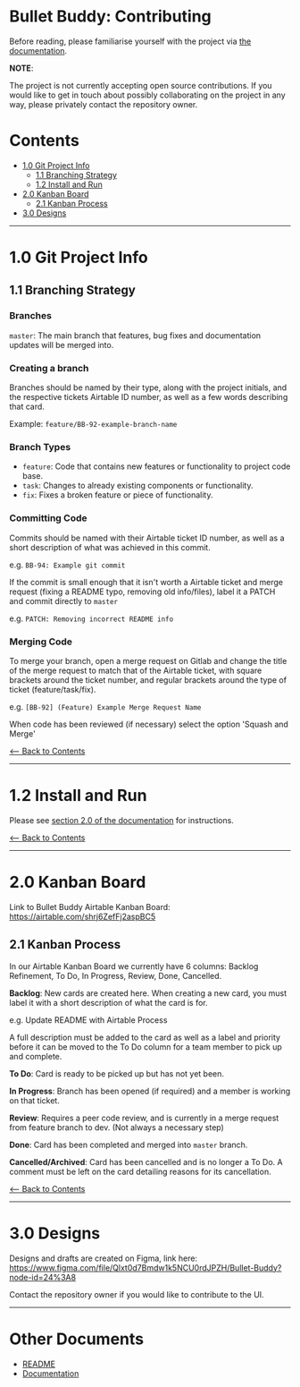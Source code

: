 # Bullet Buddy: Contributing

Before reading, please familiarise yourself with the project via [the
documentation](./DOCUMENTATION.md).

**NOTE**:

The project is not currently accepting open source contributions. If you would
like to get in touch about possibly collaborating on the project in any way,
please privately contact the repository owner.


# Contents

- [1.0 Git Project Info](#10-git-project-info)
  - [1.1 Branching Strategy](#11-branching-strategy)
  - [1.2 Install and Run](#12-install-and-run)
- [2.0 Kanban Board](#20-kanban-board)
  - [2.1 Kanban Process](#21-kanban-process)
- [3.0 Designs](#30-designs)

---

# 1.0 Git Project Info

## 1.1 Branching Strategy

### Branches

`master`: The main branch that features, bug fixes and documentation updates
will be merged into.

### Creating a branch

Branches should be named by their type, along with the project initials, and the
respective tickets Airtable ID number, as well as a few words describing that card.

Example: `feature/BB-92-example-branch-name`

### Branch Types

- `feature`: Code that contains new features or functionality to project code base.
- `task`: Changes to already existing components or functionality.
- `fix`: Fixes a broken feature or piece of functionality.

### Committing Code

Commits should be named with their Airtable ticket ID number, as well as a short
description of what was achieved in this commit.

e.g. `BB-94: Example git commit`

If the commit is small enough that it isn't worth a Airtable ticket and merge request
(fixing a README typo, removing old info/files), label it a PATCH and commit 
directly to `master`

e.g. `PATCH: Removing incorrect README info`

### Merging Code

To merge your branch, open a merge request on Gitlab and change the title of the
merge request to match that of the Airtable ticket, with square brackets around the
ticket number, and regular brackets around the type of ticket (feature/task/fix).

e.g. `[BB-92] (Feature) Example Merge Request Name`

When code has been reviewed (if necessary) select the option 'Squash and Merge'

[<-- Back to Contents](#contents)

---

# 1.2 Install and Run

Please see [section 2.0 of the documentation](./DOCUMENTATION.md#20-install-and-run)
for instructions.

[<-- Back to Contents](#contents)

---

# 2.0 Kanban Board

Link to Bullet Buddy Airtable Kanban Board: https://airtable.com/shrj6ZefFj2aspBC5

## 2.1 Kanban Process

In our Airtable Kanban Board we currently have 6 columns: Backlog Refinement, To Do, In
Progress, Review, Done, Cancelled.

**Backlog**: New cards are created here. When creating a new card, you must label it with 
a short description of what the card is for.

e.g. Update README with Airtable Process

A full description must be added to the card as well as a label and priority before it can be
moved to the To Do column for a team member to pick up and complete.

**To Do**: Card is ready to be picked up but has not yet been.

**In Progress**: Branch has been opened (if required) and a member is working on that ticket.

**Review**: Requires a peer code review, and is currently in a  merge request from feature
branch to dev. (Not always a necessary step)

**Done**: Card has been completed and merged into `master` branch.

**Cancelled/Archived**: Card has been cancelled and is no longer a To Do. A comment must
be left on the card detailing reasons for its cancellation.


[<-- Back to Contents](#contents)

---

# 3.0 Designs

Designs and drafts are created on Figma, link here:
https://www.figma.com/file/Qlxt0d7Bmdw1k5NCU0rdJPZH/Bullet-Buddy?node-id=24%3A8

Contact the repository owner if you would like to contribute to the UI.

---

# Other Documents

- [README](./README.md)
- [Documentation](DOCUMENTATION.md)
